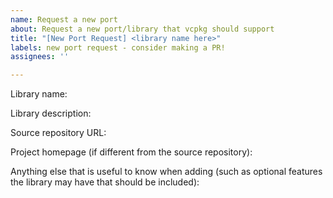 ```yaml
---
name: Request a new port
about: Request a new port/library that vcpkg should support
title: "[New Port Request] <library name here>"
labels: new port request - consider making a PR!
assignees: ''

---
```


Library name:

Library description:

Source repository URL:

Project homepage (if different from the source repository):

Anything else that is useful to know when adding (such as optional features the library may have that should be included):
